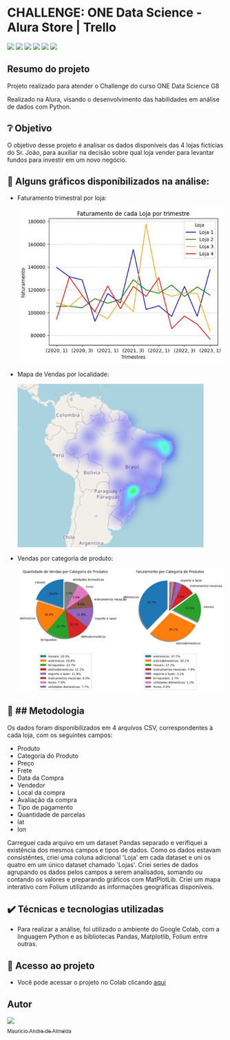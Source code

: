 <h1> CHALLENGE: ONE Data Science - Alura Store | Trello </h1>

<p align="left">
  <img src="https://img.shields.io/static/v1?label=&message=Python&color=blue&style=for-the-badge&logo=python"/>
  <img src="https://img.shields.io/static/v1?label=&message=Pandas&color=blue&style=for-the-badge&logo=pandas"/>
  <img src="https://img.shields.io/static/v1?label=&message=matplotlib&color=blue&style=for-the-badge&logo=matplotlib"/>
  <img src="https://img.shields.io/static/v1?label=&message=folium&color=blue&style=for-the-badge&logo=folium"/>
  <img src="https://img.shields.io/static/v1?label=&message=Colab&color=blue&style=for-the-badge&logo=googlecolab"/>
  <img src="http://img.shields.io/static/v1?label=STATUS&message=CONCLUIDO&color=GREEN&style=for-the-badge"/>
</p>

<h2>Resumo do projeto</h2>

<p>Projeto realizado para atender o Challenge do curso ONE Data Science G8</p>
<p>Realizado na Alura, visando o desenvolvimento das habilidades em análise de dados com Python.</p>

<h2>❔ Objetivo</h2>
O objetivo desse projeto é analisar os dados disponíveis das 4 lojas fictícias do Sr. João, para auxiliar na decisão sobre qual loja vender para levantar fundos para investir em um novo negócio.
<p></p>
<p></p>

<h2>📸 Alguns gráficos disponíbilizados na análise:</h2>

- Faturamento trimestral por loja:<p></p>
![Faturamento trimestral por loja](Assets/Faturamento_Loja_trimestre.jpg)

- Mapa de Vendas por localidade:<p></p>
![Heat-map](Assets/Heat-Map.jpg)

- Vendas por categoria de produto:<p></p>
![Gráfico de Vendas por Categoria](Assets/Qtd_Fat_Categoria.jpg)

<p></p>

<h2>🔨 ## Metodologia</h2>

Os dados foram disponibilizados em 4 arquivos CSV, correspondentes à cada loja, com os seguintes campos:
- Produto 	
- Categoria do Produto 
- Preço 
- Frete 
-	Data da Compra 
- Vendedor 
-	Local da compra 
-	Avaliação da compra 
-	Tipo de pagamento 
-	Quantidade de parcelas 
-	lat 
-	lon

Carreguei cada arquivo em um dataset Pandas separado e verifiquei a existência dos mesmos campos e tipos de dados. Como os dados estavam consistêntes, criei uma coluna adicional 'Loja' em cada dataset e uni os quatro em um único dataset chamado 'Lojas'.
Criei series de dados agrupando os dados pelos campos a serem analisados, somando ou contando os valores e preparando gráficos com MatPlotLib.
Criei um mapa interativo com Folium utilizando as informações geográficas disponíveis.
<p></p>
<p></p>
<h2>✔️ Técnicas e tecnologias utilizadas</h2>

   - Para realizar a análise, foi utilizado o ambiente do Google Colab, com a linguagem Python e as bibliotecas Pandas, Matplotlib, Folium entre outras. 
<p></p>
<p></p>
<h2>📁 Acesso ao projeto</h2>

   - Você pode acessar o projeto no Colab clicando [aqui](https://colab.research.google.com/drive/1RY37fQDHHL0mn87SUq85KhkbBPaNdmaa?usp=sharing)

<p></p>

<h2> Autor </h2>

[<img loading="lazy" src="https://avatars.githubusercontent.com/u/195226841?v=4" width=115><br><sub> Mauricio Andre de Almeida</sub>](https://github.com/mauricioaalmeida) 
